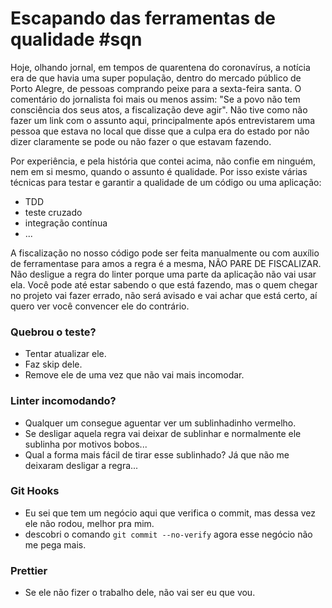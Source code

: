 # Escapando das ferramentas de qualidade #sqn

Hoje, olhando jornal, em tempos de quarentena do coronavírus, a notícia era de que havia uma super população, dentro do mercado público de Porto Alegre, de pessoas comprando peixe para a sexta-feira santa. O comentário do jornalista foi mais ou menos assim: "Se a povo não tem consciência dos seus atos, a fiscalização deve agir". Não tive como não fazer um link com o assunto aqui, principalmente após entrevistarem uma pessoa que estava no local que disse que a culpa era do estado por não dizer claramente se pode ou não fazer o que estavam fazendo.

Por experiência, e pela história que contei acima, não confie em ninguém, nem em si mesmo, quando o assunto é qualidade. Por isso existe várias técnicas para testar e garantir a qualidade de um código ou uma aplicação:

- TDD
- teste cruzado
- integração contínua
- ...

A fiscalização no nosso código pode ser feita manualmente ou com auxílio de ferramentase para amos a regra é a mesma, NÃO PARE DE FISCALIZAR. Não desligue a regra do linter porque uma parte da aplicação não vai usar ela. Você pode até estar sabendo o que está fazendo, mas o quem chegar no projeto vai fazer errado, não será avisado e vai achar que está certo, aí quero ver você convencer ele do contrário.

### Quebrou o teste?

- Tentar atualizar ele.
- Faz skip dele.
- Remove ele de uma vez que não vai mais incomodar.

### Linter incomodando?

- Qualquer um consegue aguentar ver um sublinhadinho vermelho.
- Se desligar aquela regra vai deixar de sublinhar e normalmente ele sublinha por motivos bobos...
- Qual a forma mais fácil de tirar esse sublinhado? Já que não me deixaram desligar a regra...

### Git Hooks

- Eu sei que tem um negócio aqui que verifica o commit, mas dessa vez ele não rodou, melhor pra mim.
- descobri o comando `git commit --no-verify` agora esse negócio não me pega mais.

### Prettier

- Se ele não fizer o trabalho dele, não vai ser eu que vou.
